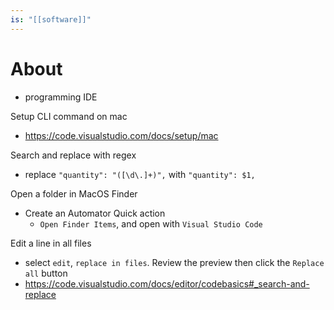 ```yaml
---
is: "[[software]]"
---
```

# About
- programming IDE

Setup CLI command on mac
- https://code.visualstudio.com/docs/setup/mac

Search and replace with regex
- replace `"quantity": "([\d\.]+)",` with `"quantity": $1,`

Open a folder in MacOS Finder
- Create an Automator Quick action
	- `Open Finder Items`, and open with `Visual Studio Code`

Edit a line in all files
- select `edit`, `replace in files`. Review the preview then click the `Replace all` button
- https://code.visualstudio.com/docs/editor/codebasics#_search-and-replace